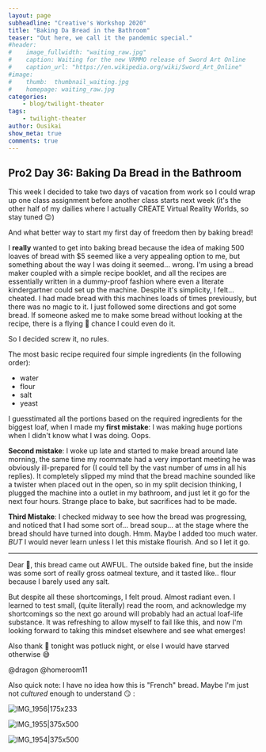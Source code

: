 ```yaml
---
layout: page
subheadline: "Creative's Workshop 2020"
title: "Baking Da Bread in the Bathroom"
teaser: "Out here, we call it the pandemic special."
#header:
#    image_fullwidth: "waiting_raw.jpg"
#    caption: Waiting for the new VRMMO release of Sword Art Online
#    caption_url: "https://en.wikipedia.org/wiki/Sword_Art_Online"
#image:
#    thumb:  thumbnail_waiting.jpg
#    homepage: waiting_raw.jpg
categories:
    - blog/twilight-theater
tags:
    - twilight-theater
author: Ousikai
show_meta: true
comments: true
---
```

## Pro2 Day 36: Baking Da Bread in the Bathroom

This week I decided to take two days of vacation from work so I could wrap up one class assignment before another class starts next week (it's the other half of my dailies where I actually CREATE Virtual Reality Worlds, so stay tuned :wink:) 

And what better way to start my first day of freedom then by baking bread!

I **really** wanted to get into baking bread because the idea of making 500 loaves of bread with $5 seemed like a very appealing option to me, but something about the way I was doing it seemed... wrong. I'm using a bread maker coupled with a simple recipe booklet, and all the recipes are essentially written in a dummy-proof fashion where even a literate kindergartner could set up the machine. Despite it's simplicity, I felt... cheated. I had made bread with this machines loads of times previously, but there was no magic to it. I just followed some directions and got some bread. If someone asked me to make some bread without looking at the recipe, there is a flying :dolphin: chance I could even do it.  

So I decided screw it, no rules. 

The most basic recipe required four simple ingredients (in the following order):
* water
* flour 
* salt
* yeast

I guesstimated all the portions based on the required ingredients for the biggest loaf, when I made my **first mistake**: I was making huge portions when I didn't know what I was doing. Oops. 

**Second mistake**: I woke up late and started to make bread around late morning, the same time my roommate had a very important meeting he was obviously ill-prepared for (I could tell by the vast number of *ums* in all his replies). It completely slipped my mind that the bread machine sounded like a twister when placed out in the open, so in my split decision thinking, I plugged the machine into a outlet in my bathroom, and just let it go for the next four hours. Strange place to bake, but sacrifices had to be made. 

**Third Mistake**: I checked midway to see how the bread was progressing, and noticed that I had some sort of... bread soup... at the stage where the bread should have turned into dough. Hmm. Maybe I added too much water. *BUT* I would never learn unless I let this mistake flourish. And so I let it go.

---
Dear :dolphin:, this bread came out AWFUL. The outside baked fine, but the inside was some sort of really gross oatmeal texture, and it tasted like.. flour because I barely used any salt. 

But despite all these shortcomings, I felt proud. Almost radiant even. I learned to test small, (quite literally) read the room, and acknowledge my shortcomings so the next go around will probably had an actual loaf-life substance. It was refreshing to allow myself to fail like this, and now I'm looking forward to taking this mindset elsewhere and see what emerges!

Also thank :dolphin: tonight was potluck night, or else I would have starved otherwise :sweat_smile:

@dragon @homeroom11

Also quick note: I have no idea how this is "French" bread. Maybe I'm just not *cultured* enough to understand :smirk: : 

 ![IMG_1956|175x233](upload://nTBwduVuORE9mPyfJcbxfU9iUcy.jpeg)     

 ![IMG_1955|375x500](upload://53K3g8fAapCkNaZF7fcGl7NT7MP.jpeg)

![IMG_1954|375x500](upload://yDYKQETLkqnziMwOz7MFqk8lJFw.jpeg)